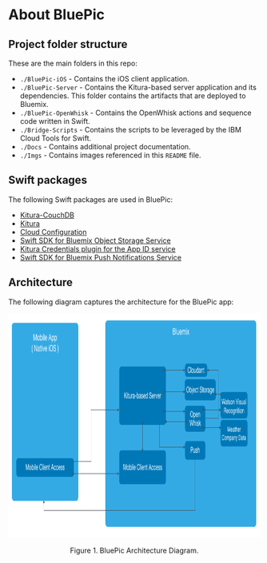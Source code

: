 
# About BluePic

## Project folder structure

These are the main folders in this repo:

* `./BluePic-iOS` - Contains the iOS client application.
* `./BluePic-Server` - Contains the Kitura-based server application and its dependencies. This folder contains the artifacts that are deployed to Bluemix.
* `./BluePic-OpenWhisk` - Contains the OpenWhisk actions and sequence code written in Swift.
* `./Bridge-Scripts` - Contains the scripts to be leveraged by the IBM Cloud Tools for Swift.
* `./Docs` - Contains additional project documentation.
* `./Imgs` - Contains images referenced in this `README` file.

## Swift packages

The following Swift packages are used in BluePic:

- [Kitura-CouchDB](https://github.com/IBM-Swift/Kitura-CouchDB)
- [Kitura](https://github.com/IBM-Swift/Kitura.git)
- [Cloud Configuration](https://github.com/IBM-Swift/CloudConfiguration.git)
- [Swift SDK for Bluemix Object Storage Service](https://github.com/ibm-bluemix-mobile-services/bluemix-objectstorage-swift-sdk.git)
- [Kitura Credentials plugin for the App ID service](https://github.com/ibm-cloud-security/appid-serversdk-swift)
- [Swift SDK for Bluemix Push Notifications Service](https://github.com/ibm-bluemix-mobile-services/bms-pushnotifications-serversdk-swift.git)

## Architecture

The following diagram captures the architecture for the BluePic app:
<p align="center">
<img src="../Imgs/architecture.png"  alt="Drawing" height=450 border=0 /></p>
<p align="center">Figure 1. BluePic Architecture Diagram.</p>
